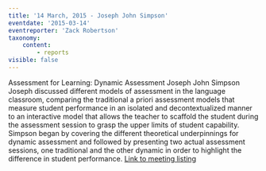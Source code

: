 ```yaml
---
title: '14 March, 2015 - Joseph John Simpson'
eventdate: '2015-03-14'
eventreporter: 'Zack Robertson'
taxonomy:
    content:
        - reports
visible: false
---
```


Assessment for Learning: Dynamic Assessment
Joseph John Simpson
Joseph discussed different models of assessment in the language classroom, comparing the traditional a priori assessment models that measure student performance in an isolated and decontextualized manner to an interactive model that allows the teacher to scaffold the student during the assessment session to grasp the upper limits of student capability. Simpson began by covering the different theoretical underpinnings for dynamic assessment and followed by presenting two actual assessment sessions, one traditional and the other dynamic in order to highlight the difference in student performance.
<a href="../schedule/2015/march/14">Link to meeting listing</a>
